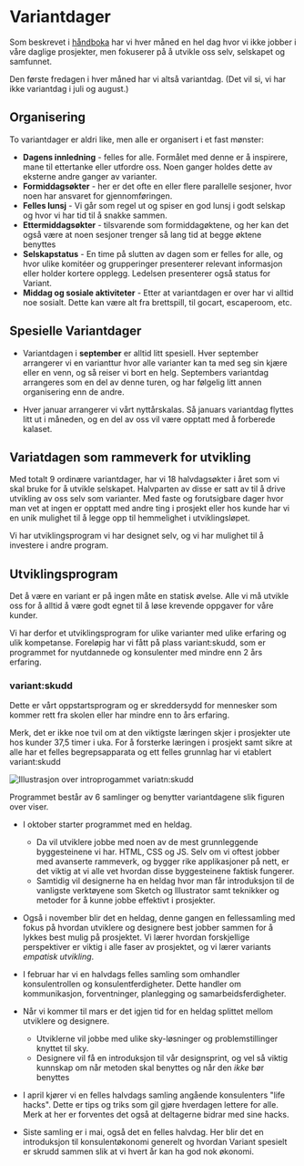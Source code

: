 # Variantdager

Som beskrevet i [håndboka](https://handbook.variant.no/index.html#variantdager)
har vi hver måned en hel dag hvor vi ikke jobber i våre daglige prosjekter, men
fokuserer på å utvikle oss selv, selskapet og samfunnet.

Den første fredagen i hver måned har vi altså variantdag. (Det vil si, vi har
ikke variantdag i juli og august.)

## Organisering

To variantdager er aldri like, men alle er organisert i et fast mønster:

- **Dagens innledning** - felles for alle. Formålet med denne er å inspirere,
  mane til ettertanke eller utfordre oss. Noen ganger holdes dette av eksterne
  andre ganger av varianter.
- **Formiddagsøkter** - her er det ofte en eller flere parallelle sesjoner, hvor
  noen har ansvaret for gjennomføringen.
- **Felles lunsj** - Vi går som regel ut og spiser en god lunsj i godt selskap
  og hvor vi har tid til å snakke sammen.
- **Ettermiddagsøkter** - tilsvarende som formiddagøktene, og her kan det også
  være at noen sesjoner trenger så lang tid at begge øktene benyttes
- **Selskapstatus** - En time på slutten av dagen som er felles for alle, og
  hvor ulike komitéer og grupperinger presenterer relevant informasjon eller
  holder kortere opplegg. Ledelsen presenterer også status for Variant.
- **Middag og sosiale aktiviteter** - Etter at variantdagen er over har vi alltid
  noe sosialt. Dette kan være alt fra brettspill, til gocart, escaperoom, etc.

## Spesielle Variantdager

- Variantdagen i **september** er alltid litt spesiell. Hver september
  arrangerer vi en varianttur hvor alle varianter kan ta med seg sin kjære eller
  en venn, og så reiser vi bort en helg. Septembers variantdag arrangeres som en
  del av denne turen, og har følgelig litt annen organisering enn de andre.

- Hver januar arrangerer vi vårt nyttårskalas. Så januars variantdag flyttes
  litt ut i måneden, og en del av oss vil være opptatt med å forberede kalaset.

## Variatdagen som rammeverk for utvikling

Med totalt 9 ordinære variantdager, har vi 18 halvdagsøkter i året som vi skal
bruke for å utvikle selskapet. Halvparten av disse er satt av til å drive
utvikling av oss selv som varianter. Med faste og forutsigbare dager hvor man
vet at ingen er opptatt med andre ting i prosjekt eller hos kunde har vi en unik
mulighet til å legge opp til hemmelighet i utviklingsløpet.

Vi har utviklingsprogram vi har designet selv, og vi har mulighet til å
investere i andre program.

## Utviklingsprogram

Det å være en variant er på ingen måte en statisk øvelse. Alle vi må utvikle oss
for å alltid å være godt egnet til å løse krevende oppgaver for våre kunder.

Vi har derfor et utviklingsprogram for ulike varianter med ulike erfaring og
ulik kompetanse. Foreløpig har vi fått på plass variant:skudd, som er programmet
for nyutdannede og konsulenter med mindre enn 2 års erfaring.

### variant:skudd

Dette er vårt oppstartsprogram og er skreddersydd for mennesker som kommer rett
fra skolen eller har mindre enn to års erfaring.

Merk, det er ikke noe tvil om at den viktigste læringen skjer i prosjekter ute
hos kunder 37,5 timer i uka. For å forsterke læringen i prosjekt samt sikre at
alle har et felles begrepsapparata og ett felles grunnlag har vi etablert
variant:skudd

<img src="./assets/illustrations/variantskudd.png" alt="Illustrasjon over introprogammet variatn:skudd"
class="illustration--center illustration--skudd" />

Programmet består av 6 samlinger og benytter variantdagene slik figuren over
viser.

- I oktober starter programmet med en heldag.

  - Da vil utviklere jobbe med noen av de mest grunnleggende byggesteinene vi
    har. HTML, CSS og JS. Selv om vi oftest jobber med avanserte rammeverk, og
    bygger rike applikasjoner på nett, er det viktig at vi alle vet hvordan
    disse byggesteinene faktisk fungerer.
  - Samtidig vil designerne ha en heldag hvor man får introduksjon til de
    vanligste verktøyene som Sketch og Illustrator samt teknikker og metoder for
    å kunne jobbe effektivt i prosjekter.

- Også i november blir det en heldag, denne gangen en fellessamling med fokus på
  hvordan utviklere og designere best jobber sammen for å lykkes best mulig på
  prosjektet. Vi lærer hvordan forskjellige perspektiver er viktig i alle faser
  av prosjektet, og vi lærer variants _empatisk utvikling_.

- I februar har vi en halvdags felles samling som omhandler konsulentrollen og
  konsulentferdigheter. Dette handler om kommunikasjon, forventninger,
  planlegging og samarbeidsferdigheter.

- Når vi kommer til mars er det igjen tid for en heldag splittet mellom
  utviklere og designere.

  - Utviklerne vil jobbe med ulike sky-løsninger og problemstillinger knyttet
    til sky.
  - Designere vil få en introduksjon til vår designsprint, og vel så viktig
    kunnskap om når metoden skal benyttes og når den _ikke_ bør benyttes

- I april kjører vi en felles halvdags samling angående konsulenters "life hacks".
  Dette er tips og triks som gil gjøre hverdagen lettere for alle. Merk at her
  er forventes det også at deltagerne bidrar med sine hacks.

- Siste samling er i mai, også det en felles halvdag. Her blir det en
  introduksjon til konsulentøkonomi generelt og hvordan Variant spesielt er
  skrudd sammen slik at vi hvert år kan ha god nok økonomi.
